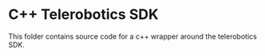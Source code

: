 # C++ Telerobotics SDK
This folder contains source code for a c++ wrapper around the telerobotics SDK.